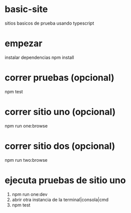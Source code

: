 # basic-site
sitios basicos de prueba usando typescript

# empezar
instalar dependencias
npm install

# correr pruebas (opcional)
npm test

# correr sitio uno (opcional)
npm run one:browse

# correr sitio dos (opcional)
npm run two:browse

# ejecuta pruebas de sitio uno
1) npm run one:dev
2) abrir otra instancia de la terminal|consola|cmd
3) npm test

